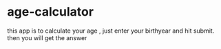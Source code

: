 # age-calculator

this app is to calculate your age , just enter your birthyear 
and hit submit. 
then you will get the answer
